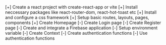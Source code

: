 [+] Create a react project with create-react-app or vite
[+] Install neccessary packages like react-router-dom, react-hot-toast etc
[+] Install and configure a css framework
[+] Setup basic routes, layouts, pages, components
[+] Create Homepage
[-] Create Login page
[-] Create Register page
[-] Create and integrate a Firebase application
[-] Setup environment variable
[-] Create Context 
[-] Create authentication functions
[-] Use authentication functions


